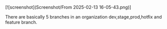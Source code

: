 [![screenshot](Screenshot/From 2025-02-13 16-05-43.png)]

There are basically 5 branches in an organization dev,stage,prod,hotfix and feature branch.
